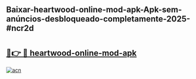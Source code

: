 ## Baixar-heartwood-online-mod-apk-Apk-sem-anúncios-desbloqueado-completamente-2025-#ncr2d

# <h2><a href="https://ainizakaria.my?title=heartwood-online-mod-apk&ref=22M">🔗👉 🔴 heartwood-online-mod-apk</a></h2>

[![acn](https://github.com/user-attachments/assets/0f9c940e-d8b0-45ae-aac7-cd30a18b3e1c)](https://ainizakaria.my?title=heartwood-online-mod-apk&ref=22M)

